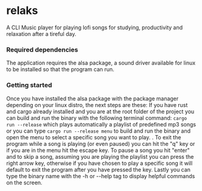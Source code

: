 # relaks
A CLI Music player for playing lofi songs for studying, productivity and relaxation after a tireful day.

### Required dependencies
The application requires the alsa package, a sound driver available for linux to be installed so that the program can run.

### Getting started
Once you have installed the alsa package with the package manager depending on your linux distro, the next steps are these:
If you have rust and cargo already installed and you are at the root folder of the project you can build and run the binary with the following terminal command: `cargo run --release` which plays automatically a playlist of predefined mp3 songs or you can type `cargo run --release menu` to build and run the binary and open the menu to select a specific song you want to play. .
To exit the program while a song is playing (or even paused) you can hit the "q" key or if you are in the menu hit the escape key. To pause a song you hit "enter" and to skip a song, assuming you are playing the playlist you can press the right arrow key, otherwise if you have chosen to play a specific song it will default to exit the program after you have pressed the key. Lastly you can type the binary name with the -h or --help tag to display helpful commands on the screen.

